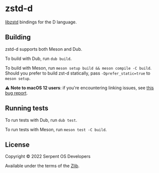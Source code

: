 # zstd-d

[libzstd](https://facebook.github.io/zstd) bindings for the D language.

## Building

zstd-d supports both Meson and Dub.

To build with Dub, run `dub build`.

To build with Meson, run `meson setup build && meson compile -C build`. Should you prefer to build zst-d statically, pass `-Dprefer_static=true` to `meson setup`.

⚠ **Note to macOS 12 users**: if you're encountering linking issues, see [this bug report](https://issues.dlang.org/show_bug.cgi?id=23517).

## Running tests

To run tests with Dub, run `dub test`.

To run tests with Meson, run `meson test -C build`.

## License

Copyright © 2022 Serpent OS Developers

Available under the terms of the [Zlib](https://spdx.org/licenses/Zlib.html).
